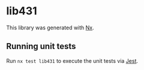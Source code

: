 # lib431

This library was generated with [Nx](https://nx.dev).


## Running unit tests

Run `nx test lib431` to execute the unit tests via [Jest](https://jestjs.io).



